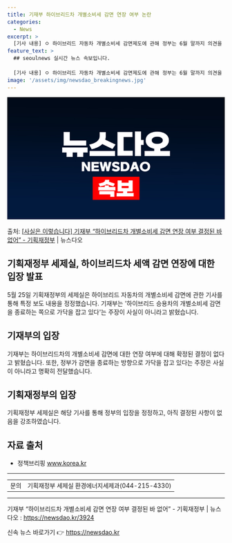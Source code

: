 ```yaml
---
title: 기재부 하이브리드차 개별소비세 감면 연장 여부 논란
categories:
  - News
excerpt: >
  [기사 내용] ㅇ 하이브리드 자동차 개별소비세 감면제도에 관해 정부는 6월 말까지 의견을 수렴한 후 결론을 …
feature_text: >
  ## seoulnews 실시간 뉴스 속보입니다.

  [기사 내용] ㅇ 하이브리드 자동차 개별소비세 감면제도에 관해 정부는 6월 말까지 의견을 수렴한 후 결론을 …
image: '/assets/img/newsdao_breakingnews.jpg'
---
```


![뉴스다오 속보](/assets/img/newsdao_breakingnews.jpg)

<p>출처: <a href="https://newsdao.kr/3924" rel="dofollow">[사실은 이렇습니다] 기재부 “하이브리드차 개별소비세 감면 연장 여부 결정된 바 없어” - 기획재정부</a> | 뉴스다오</p>

<h2 data-ke-size="size26">기획재정부 세제실, 하이브리드차 세액 감면 연장에 대한 입장 발표</h2>
<p data-ke-size="size16">5월 25일 기획재정부의 세제실은 하이브리드 자동차의 개별소비세 감면에 관한 기사를 통해 특정 보도 내용을 정정했습니다. 기재부는 '하이브리드 승용차의 개별소비세 감면을 종료하는 쪽으로 가닥을 잡고 있다'는 주장이 사실이 아니라고 밝혔습니다.</p>

<h2 data-ke-size="size26">기재부의 입장</h2>
<p data-ke-size="size16">기재부는 하이브리드차의 개별소비세 감면에 대한 연장 여부에 대해 확정된 결정이 없다고 밝혔습니다. 또한, 정부가 감면을 종료하는 방향으로 가닥을 잡고 있다는 주장은 사실이 아니라고 명확히 전달했습니다.</p>

<h2 data-ke-size="size26">기획재정부의 입장</h2>
<p data-ke-size="size16">기획재정부 세제실은 해당 기사를 통해 정부의 입장을 정정하고, 아직 결정된 사항이 없음을 강조하였습니다.</p>

<div>
  <h2>자료 출처</h2>
  <ul>
    <li>정책브리핑 <a href="https://www.korea.kr/">www.korea.kr</a></li>
  </ul>
</div>

<hr>

<table>
  <tr>
    <td>문의</td>
    <td style="text-align: center; height: 17px;">기획재정부 세제실 환경에너지세제과(044-215-4330)</td>
  </tr>
</table>

<hr>

<p data-ke-size="size16">기재부 “하이브리드차 개별소비세 감면 연장 여부 결정된 바 없어” - 기획재정부 | 뉴스다오 : <a href="https://newsdao.kr/3924">https://newsdao.kr/3924</a></p> 

신속 뉴스 바로가기 👉 <a href="https://newsdao.kr" rel="dofollow">https://newsdao.kr</a>


